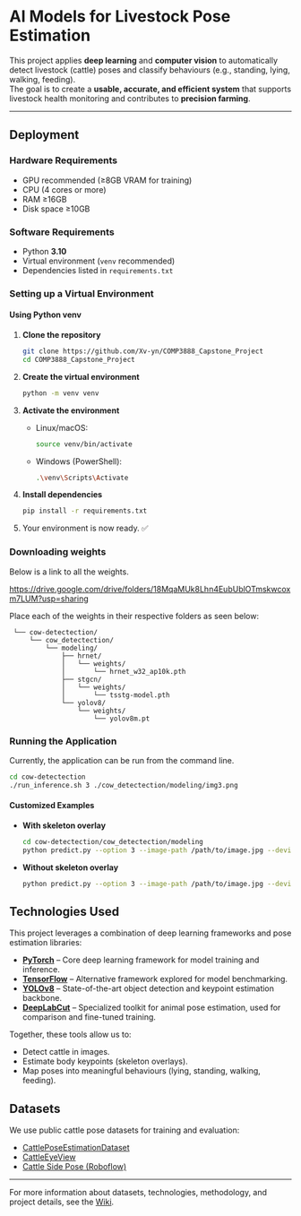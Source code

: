 # AI Models for Livestock Pose Estimation

This project applies **deep learning** and **computer vision** to automatically detect livestock (cattle) poses and classify behaviours (e.g., standing, lying, walking, feeding).  
The goal is to create a **usable, accurate, and efficient system** that supports livestock health monitoring and contributes to **precision farming**.

---

## Deployment

### Hardware Requirements

- GPU recommended (≥8GB VRAM for training)
- CPU (4 cores or more)
- RAM ≥16GB
- Disk space ≥10GB

### Software Requirements

- Python **3.10**
- Virtual environment (`venv` recommended)
- Dependencies listed in `requirements.txt`

### Setting up a Virtual Environment

#### Using Python venv

1. **Clone the repository**

   ```bash
   git clone https://github.com/Xv-yn/COMP3888_Capstone_Project
   cd COMP3888_Capstone_Project
   ```

2. **Create the virtual environment**

   ```bash
   python -m venv venv
   ```

3. **Activate the environment**
   - Linux/macOS:
     ```bash
     source venv/bin/activate
     ```
   - Windows (PowerShell):
     ```bash
     .\venv\Scripts\Activate
     ```

4. **Install dependencies**

   ```bash
   pip install -r requirements.txt
   ```

5. Your environment is now ready. ✅

### Downloading weights

Below is a link to all the weights.

https://drive.google.com/drive/folders/18MqaMUk8Lhn4EubUblOTmskwcoxm7LUM?usp=sharing

Place each of the weights in their respective folders as seen below:

```
 └── cow-detectection/
     └── cow_detectection/
         └── modeling/
             ├── hrnet/
             │   └── weights/
             │       └── hrnet_w32_ap10k.pth
             ├── stgcn/
             │   └── weights/
             │       └── tsstg-model.pth
             └── yolov8/
                 └── weights/
                     └── yolov8m.pt
```

### Running the Application

Currently, the application can be run from the command line.

```bash
cd cow-detectection
./run_inference.sh 3 ./cow_detectection/modeling/img3.png
```

#### Customized Examples

- **With skeleton overlay**

  ```bash
  cd cow-detectection/cow_detectection/modeling
  python predict.py --option 3 --image-path /path/to/image.jpg --device cuda --show-skeleton
  ```

- **Without skeleton overlay**
  ```bash
  python predict.py --option 3 --image-path /path/to/image.jpg --device cuda --no-show-skeleton
  ```

## Technologies Used

This project leverages a combination of deep learning frameworks and pose estimation libraries:

- **[PyTorch](https://pytorch.org/)** – Core deep learning framework for model training and inference.
- **[TensorFlow](https://www.tensorflow.org/)** – Alternative framework explored for model benchmarking.
- **[YOLOv8](https://github.com/ultralytics/ultralytics)** – State-of-the-art object detection and keypoint estimation backbone.
- **[DeepLabCut](https://github.com/DeepLabCut/DeepLabCut)** – Specialized toolkit for animal pose estimation, used for comparison and fine-tuned training.

Together, these tools allow us to:

- Detect cattle in images.
- Estimate body keypoints (skeleton overlays).
- Map poses into meaningful behaviours (lying, standing, walking, feeding).

## Datasets

We use public cattle pose datasets for training and evaluation:

- [CattlePoseEstimationDataset](https://huggingface.co/datasets/gtsaidata/CattlePoseEstimationDataset)
- [CattleEyeView](https://github.com/AnimalEyeQ/CattleEyeView)
- [Cattle Side Pose (Roboflow)](https://universe.roboflow.com/shi-wei-hao/cattle_side_pose/dataset/2)

---

For more information about datasets, technologies, methodology, and project details, see the [Wiki](https://github.com/Xv-yn/COMP3888_Capstone_Project/wiki).
